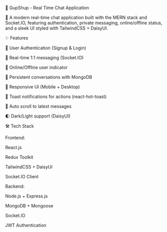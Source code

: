 📱 GupShup - Real Time Chat Application

🚀 A modern real-time chat application built with the MERN stack and Socket.IO, featuring authentication, private messaging, online/offline status, and a sleek UI styled with TailwindCSS + DaisyUI.

✨ Features

🔑 User Authentication (Signup & Login)

💬 Real-time 1:1 messaging (Socket.IO)

👥 Online/Offline user indicator

📡 Persistent conversations with MongoDB

🎨 Responsive UI (Mobile + Desktop)

🔔 Toast notifications for actions (react-hot-toast)

🔄 Auto scroll to latest messages

🌓 Dark/Light support (DaisyUI)

🛠️ Tech Stack

Frontend:

React.js

Redux Toolkit

TailwindCSS + DaisyUI

Socket.IO Client

Backend:

Node.js + Express.js

MongoDB + Mongoose

Socket.IO

JWT Authentication
